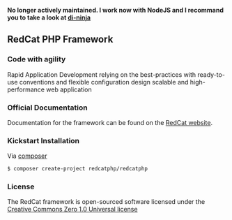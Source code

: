 **No longer actively maintained. I work now with NodeJS and I recommand you to take a look at [di-ninja](https://github.com/di-ninja/di-ninja)**

## RedCat PHP Framework

### Code with agility

Rapid Application Development relying on the best-practices
with ready-to-use conventions and flexible configuration
design scalable and high-performance web application 

### Official Documentation

Documentation for the framework can be found on the [RedCat website](http://redcatphp.com).

### Kickstart Installation

Via [composer](https://getcomposer.org)

```bash
$ composer create-project redcatphp/redcatphp
```

### License

The RedCat framework is open-sourced software licensed under the [Creative Commons Zero 1.0 Universal license](http://creativecommons.org/publicdomain/zero/1.0/)
